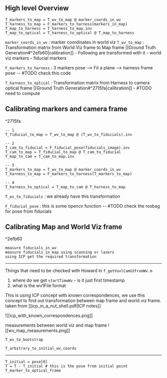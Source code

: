 
## High level Overview

```
T_markers_to_map = T_wv_to_map @ marker_coords_in_wv
T_harness_to_map = F_markers_to_harness(markers_in_map)
T_map_to_harness = T_harness_to_map.inv
T_map_to_optical = T_harness_to_optical @ T_map_to_harness
```

`marker_coords_in_wv` : 
	marker coordinates in world viz
`T_wv_to_map` : 
	Transformation matrix from World Viz frame to Map frame [[Ground Truth Generation#^2efb60|calibration]] 
	- Following are transformed with it 
		- world viz markers
		- fiducial markers

`F_markers_to_harness` :
	3 markers pose --> Fit a plane -->  harness frame pose -- #TODO check this code

`T_harness_to_optical` : 
	Transformation matrix from Harness to camera optical frame  [[Ground Truth Generation#^2715fa|calibration]]
	- #TODO need to compute


## Calibrating markers and camera frame

^2715fa
```
-- 1
T_fiducial_to_map = T_wv_to_map @ (T_wv_to_fiducials).inv

-- 2
T_cam_to_fiducial = F_fiducial_pose(fiducials_image).inv
T_cam_to_map = T_fiducial_to_map @ T_cam_to_fiducial
T_map_to_cam = T_cam_to_map.inv

-- 3
T_markers_to_map = T_wv_to_map @ marker_coords_in_wv
T_harness_to_map = F_markers_to_harness(T_markers_to_map)

-- 4
T_harness_to_optical = T_map_to_cam @ T_harness_to_map
```

`T_wv_to_fiducials`  : 
	we already have this transformation
	
`F_fiducial_pose` :
	this is some opencv function --  #TODO check the rosbag for pose from fiducials



## Calibrating Map and World Viz frame

^2efb60
```
measure fiducials_in_wv 
measure fiducials_in_map using scanning or lasers
using ICP get the required transformation
```


----
Things that need to be checked with Howard 
in `f_getVoxlCamGtFromWv.m`
1. where do we get `startTimwWv` - is it just first timestamp
2. what is the wv1File format

This is using ICP concept with known correspondences, we use this concept to find out transformation between map frame and world viz frame. taken from [[icp_in_a_nut_shell.pdf|ICP notes]]

![[icp_with_known_correspondences.png]]


measurements between world viz and map frame 
![[wv_map_measurements.png]]

`T_wv_to_bootstrap`

`T_arbitrary_to_initial_wv_coords`


----
```
T_initial = pose[0]
T = T - T_initial # this is the pose from initial point
T_marker_to_optical_frame 
```
